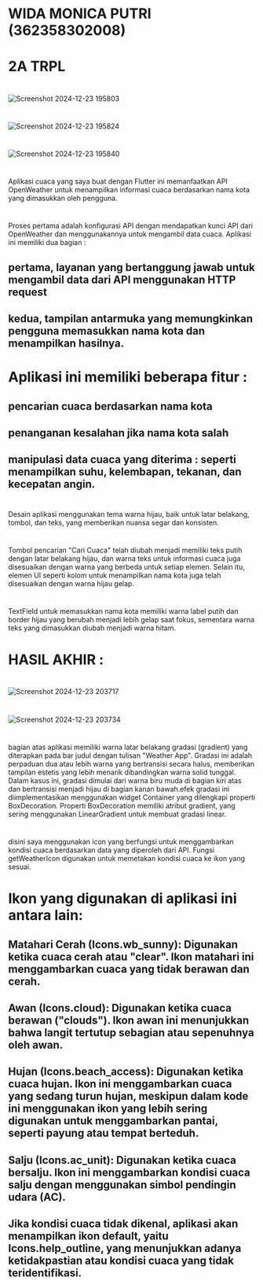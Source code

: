 # WIDA MONICA PUTRI (362358302008)
# 2A TRPL
# 
![Screenshot 2024-12-23 195803](https://github.com/user-attachments/assets/3d75b17c-624b-4eb1-b070-3399f15250ea)
#
![Screenshot 2024-12-23 195824](https://github.com/user-attachments/assets/00daeee7-f746-40de-9e9c-2fa3c9a6e30b)
#
![Screenshot 2024-12-23 195840](https://github.com/user-attachments/assets/bf326147-5c12-465d-842b-f501a166dd25)
# 
Aplikasi cuaca yang saya buat dengan Flutter ini memanfaatkan API OpenWeather untuk menampilkan informasi cuaca berdasarkan nama kota yang dimasukkan oleh pengguna. 
#
Proses pertama adalah konfigurasi API dengan mendapatkan kunci API dari OpenWeather dan menggunakannya untuk mengambil data cuaca. Aplikasi ini memiliki dua bagian : 
## pertama, layanan yang bertanggung jawab untuk mengambil data dari API menggunakan HTTP request
## kedua, tampilan antarmuka yang memungkinkan pengguna memasukkan nama kota dan menampilkan hasilnya.
#
# Aplikasi ini memiliki beberapa fitur : 
## pencarian cuaca berdasarkan nama kota
## penanganan kesalahan jika nama kota salah
## manipulasi data cuaca yang diterima : seperti menampilkan suhu, kelembapan, tekanan, dan kecepatan angin. 
#
Desain aplikasi menggunakan tema warna hijau, baik untuk latar belakang, tombol, dan teks, yang memberikan nuansa segar dan konsisten. 
#
Tombol pencarian "Cari Cuaca" telah diubah menjadi memiliki teks putih dengan latar belakang hijau, dan warna teks untuk informasi cuaca juga disesuaikan dengan warna yang berbeda untuk setiap elemen. Selain itu, elemen UI seperti kolom untuk menampilkan nama kota juga telah disesuaikan dengan warna hijau gelap.
#
TextField untuk memasukkan nama kota memiliki warna label putih dan border hijau yang berubah menjadi lebih gelap saat fokus, sementara warna teks yang dimasukkan diubah menjadi warna hitam. 
# HASIL AKHIR :
#
![Screenshot 2024-12-23 203717](https://github.com/user-attachments/assets/1f4c046f-11e3-4c28-9035-2f974e3b44b2)
#
![Screenshot 2024-12-23 203734](https://github.com/user-attachments/assets/71b347e7-f260-4f3b-96f1-f2f62c042d4e)
#
bagian atas aplikasi memiliki warna latar belakang gradasi (gradient) yang diterapkan pada bar judul dengan tulisan "Weather App". Gradasi ini adalah perpaduan dua atau lebih warna yang bertransisi secara halus, memberikan tampilan estetis yang lebih menarik dibandingkan warna solid tunggal. Dalam kasus ini, gradasi dimulai dari warna biru muda di bagian kiri atas dan bertransisi menjadi hijau di bagian kanan bawah.efek gradasi ini diimplementasikan menggunakan widget Container yang dilengkapi properti BoxDecoration. Properti BoxDecoration memiliki atribut gradient, yang sering menggunakan LinearGradient untuk membuat gradasi linear.
#
disini saya menggunakan icon yang berfungsi untuk menggambarkan kondisi cuaca berdasarkan data yang diperoleh dari API.
Fungsi getWeatherIcon digunakan untuk memetakan kondisi cuaca ke ikon yang sesuai.
# Ikon yang digunakan di aplikasi ini antara lain:
## Matahari Cerah (Icons.wb_sunny): Digunakan ketika cuaca cerah atau "clear". Ikon matahari ini menggambarkan cuaca yang tidak berawan dan cerah.
## Awan (Icons.cloud): Digunakan ketika cuaca berawan ("clouds"). Ikon awan ini menunjukkan bahwa langit tertutup sebagian atau sepenuhnya oleh awan.
## Hujan (Icons.beach_access): Digunakan ketika cuaca hujan. Ikon ini menggambarkan cuaca yang sedang turun hujan, meskipun dalam kode ini menggunakan ikon yang lebih sering digunakan untuk menggambarkan pantai, seperti payung atau tempat berteduh.
## Salju (Icons.ac_unit): Digunakan ketika cuaca bersalju. Ikon ini menggambarkan kondisi cuaca salju dengan menggunakan simbol pendingin udara (AC).
## Jika kondisi cuaca tidak dikenal, aplikasi akan menampilkan ikon default, yaitu Icons.help_outline, yang menunjukkan adanya ketidakpastian atau kondisi cuaca yang tidak teridentifikasi.
